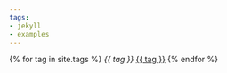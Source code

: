 ```yaml
---
tags:
- jekyll
- examples
---
```


{% for tag in site.tags %}
  <em>{{ tag }}</em>
  <a href="{{ site.baseurl }}/tags#{{ tag | slugize }}">{{ tag }}</a>
{% endfor %}
